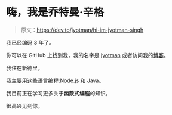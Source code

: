 # 嗨，我是乔特曼·辛格

> 原文：<https://dev.to/jyotman/hi-im-jyotman-singh>

我已经编码 3 年了。

你可以在 GitHub 上找到我，我的名字是 [jyotman](https://github.com/jyotman) 或者访问我的[博客](http://www.jyotman.xyz)。

我住在新德里。

我主要用这些语言编程:Node.js 和 Java。

我目前正在学习更多关于**函数式编程**的知识。

很高兴见到你。